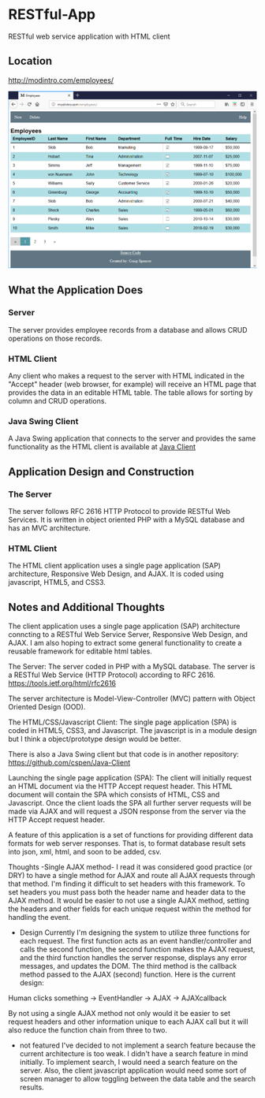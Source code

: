 # RESTful-App
RESTful web service application with HTML client

## Location
http://modintro.com/employees/

![Screenshot](https://github.com/cspen/RESTful-App/blob/master/screenshot.png)


## What the Application Does
### Server
The server provides employee records from a database and allows CRUD operations
on those records.

### HTML Client
Any client who makes a request to the server with HTML indicated in the "Accept"
header (web browser, for example) will receive an HTML page that provides the data in an editable
HTML table. The table allows for sorting by column and CRUD operations.

### Java Swing Client
A Java Swing application that connects to the server and provides
the same functionality as the HTML client is available at
[Java Client](http://modintro.com/java/client/)

## Application Design and Construction
### The Server
The server follows RFC 2616 HTTP Protocol to provide RESTful Web Services.
It is written in object oriented PHP with a MySQL database and has
an MVC architecture.

### HTML Client
The HTML client application uses a single page application (SAP)
architecture, Responsive Web Design, and AJAX. It is coded using
javascript, HTML5, and CSS3.


## Notes and Additional Thoughts
The client application uses a single page application (SAP)
architecture conncting to a RESTful Web Service Server, Responsive Web Design, and AJAX. I am
also hoping to extract some general functionality to create a reusable
framework for editable html tables.

The Server:
The server coded in PHP with a MySQL database. The server is a
RESTful Web Service (HTTP Protocol) according to RFC 2616.
https://tools.ietf.org/html/rfc2616

The server architecture is Model-View-Controller (MVC) pattern with
Object Oriented Design (OOD).


The HTML/CSS/Javascript Client:
The single page application (SPA) is coded in HTML5, CSS3, and Javascript.
The javascript is in a module design but I think a object/prototype design
would be better.

There is also a Java Swing client but that code is in another repository:
https://github.com/cspen/Java-Client
 


Launching the single page application (SPA):
The client will initially request an HTML document via the HTTP Accept request
header. This HTML document will contain the SPA which consists of HTML, CSS and
Javascript. Once the client loads the SPA all further server requests will be
made via AJAX and will request a JSON response from the server via the HTTP
Accept request header.

A feature of this application is a set of functions
for providing different data formats for web server responses.
That is, to format database result sets into json, xml, html,
and soon to be added, csv.

Thoughts
-Single AJAX method-
I read it was considered good practice (or DRY) to have a single
method for AJAX and route all AJAX requests through that method.
I'm finding it difficult to set headers with this framework. To set
headers you must pass both the header name and header data to the
AJAX method. It would be easier to not use a single AJAX method, 
setting the headers and other fields for each unique request within
the method for handling the event.

* Design
Currently I'm designing the system to utilize three functions for each
request. The first function acts as an event handler/controller and
calls the second function, the second function makes the AJAX request,
and the third function handles the server response, displays any error
messages, and updates the DOM. The third method is the callback
method passed to the AJAX (second) function. Here is the current
design:

Human clicks something -> EventHandler -> AJAX -> AJAXcallback

By not using a single AJAX method not only would it be easier to
set request headers and other information unique to each AJAX call
but it will also reduce the function chain from three to two.

- not featured
I've decided to not implement a search feature because the current
architecture is too weak. I didn't have a search feature in mind 
initially. To implement search, I would need a search feature on the
server. Also, the client javascript application would need some sort
of screen manager to allow toggling between the data table and the
search results.